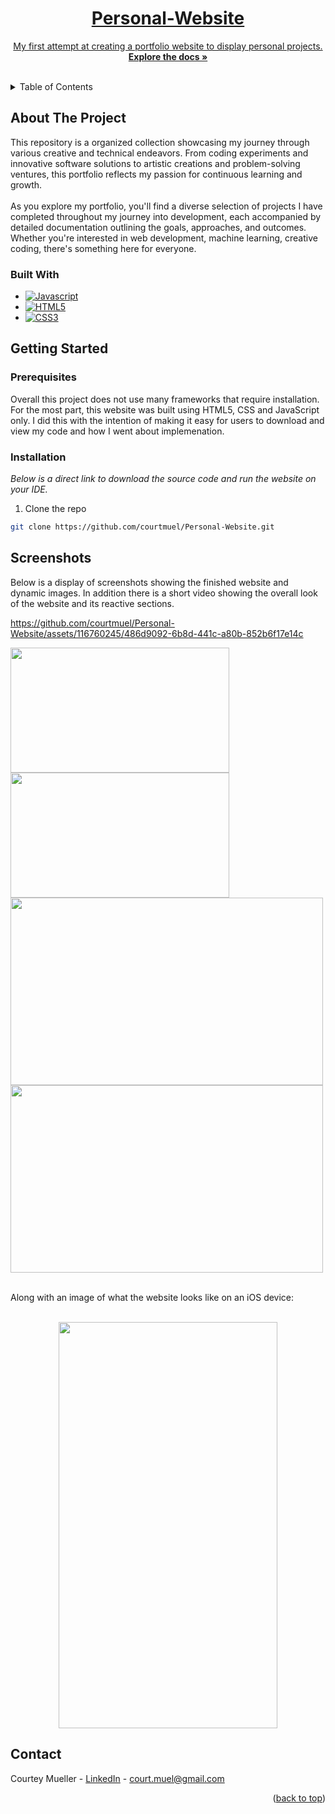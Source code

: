<!-- PROJECT HEADER -->
<div align="center">
  <a href="https://github.com/courtmuel/Personal-Website">
 
<h1 align="center">Personal-Website</h1>
    <p align="center">
      My first attempt at creating a portfolio website to display personal projects.
      <br />
      <a href="https://github.com/courtmuel/Functional-Compiler"><strong>Explore the docs »</strong></a>
      <br />
      <br />
    </p>
</div>
  
<!-- TABLE OF CONTENTS -->
<details>
  <summary>Table of Contents</summary>
  <ol>
    <li>
      <a href="#about-the-project">About The Project</a>
      <ul>
        <li><a href="#built-with">Built With</a></li>
      </ul>
    </li>
    <li>
      <a href="#getting-started">Getting Started</a>
      <ul>
        <li><a href="#prerequisites">Prerequisites</a></li>
        <li><a href="#installation">Installation</a></li>
      </ul>
    </li>
    <li><a href="#Sceenshots">Screenshots</a></li>
    <li><a href="#contact">Contact</a></li>
  </ol>
</details>


<!-- ABOUT THE PROJECT -->
## About The Project
This repository is a organized collection showcasing my journey through various creative and technical endeavors. From coding experiments and innovative software solutions to artistic creations and problem-solving ventures, this portfolio reflects my passion for continuous learning and growth.
<br>
<br>
As you explore my portfolio, you'll find a diverse selection of projects I have completed throughout my journey into development, each accompanied by detailed documentation outlining the goals, approaches, and outcomes. Whether you're interested in web development, machine learning, creative coding, there's something here for everyone.

  
### Built With 
* [![Javascript][Javascript.com]][Javascript-url]
* [![HTML5][HTML5.com]][HTML5-url]
* [![CSS3][CSS3.com]][CSS3-url]

## Getting Started

### Prerequisites
Overall this project does not use many frameworks that require installation. For the most part, this website was built using HTML5, CSS and JavaScript only. I did this with the intention of making it easy for users to download and view my code and how I went about implemenation. 

### Installation 
_Below is a direct link to download the source code and run the website on your IDE._
1. Clone the repo
```sh
git clone https://github.com/courtmuel/Personal-Website.git
```

## Screenshots 
Below is a display of screenshots showing the finished website and dynamic images. In addition there is a short video showing the overall look of the website and its reactive sections. 


https://github.com/courtmuel/Personal-Website/assets/116760245/486d9092-6b8d-441c-a80b-852b6f17e14c

<p float="left">
  <img src="https://github.com/courtmuel/Personal-Website/assets/116760245/5db8f03b-a42a-4c10-8608-158cd259da3b" width="350" height="200"/>
  <img src="https://github.com/courtmuel/Personal-Website/assets/116760245/56922da6-f693-4edc-804b-b1a070b0a905))" width="350" height="200"/>
  <img src="https://github.com/courtmuel/Personal-Website/assets/116760245/09dc0225-6c8c-4c51-82dc-10295fa9e99d" width="500" height="300"/>
  <img src="https://github.com/courtmuel/Personal-Website/assets/116760245/9b1e148d-9365-4807-b34f-12b58c8239ea" width="500" height="300"/>
</p>

<br>
Along with an image of what the website looks like on an iOS device:
<p align="center"> 
  <br>
  <img src="https://github.com/courtmuel/Personal-Website/assets/116760245/d96eebfa-ebc9-4374-b5b5-dbe3f8a952a3" width="350" height="650"/>
</p>




## Contact
Courtey Mueller - [LinkedIn](https://www.linkedin.com/in/courtneyamueller/) - court.muel@gmail.com
<p align="right">(<a href="#readme-top">back to top</a>)</p>


<!-- MARKDOWN LINKS & IMAGES -->
<!-- https://www.markdownguide.org/basic-syntax/#reference-style-links -->
[Javascript.com]: https://img.shields.io/badge/JavaScript-323330?style=for-the-badge&logo=javascript&logoColor=F7DF1E
[Javascript-url]: https://www.javascript.com/
[HTML5.com]: https://img.shields.io/badge/HTML5-E34F26?style=for-the-badge&logo=html5&logoColor=white
[HTML5-url]: https://html.com/html5/
[CSS3.com]: https://img.shields.io/badge/CSS3-1572B6?style=for-the-badge&logo=css3&logoColor=white
[CSS3-url]: https://www.w3.org/Style/CSS/Overview.en.html

